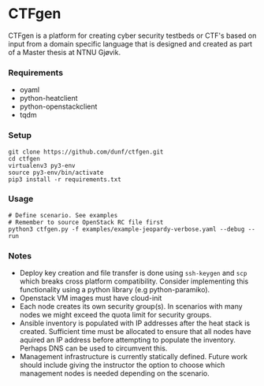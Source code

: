 # CTFgen
CTFgen is a platform for creating cyber security testbeds or CTF's based on input from a domain specific language that is designed and created as part of a Master thesis at NTNU Gjøvik.

### Requirements
* oyaml
* python-heatclient
* python-openstackclient
* tqdm

### Setup

```
git clone https://github.com/dunf/ctfgen.git
cd ctfgen
virtualenv3 py3-env
source py3-env/bin/activate
pip3 install -r requirements.txt
```
### Usage
```
# Define scenario. See examples
# Remember to source OpenStack RC file first
python3 ctfgen.py -f examples/example-jeopardy-verbose.yaml --debug --run
```

### Notes
* Deploy key creation and file transfer is done using `ssh-keygen` and `scp` which breaks cross platform compatibility. Consider implementing this functionality using a python library (e.g python-paramiko).
* Openstack VM images must have cloud-init
* Each node creates its own security group(s). In scenarios with many nodes we might exceed the quota limit for security groups.  
* Ansible inventory is populated with IP addresses after the heat stack is created. Sufficient time must be allocated to ensure that all nodes have aquired an IP address before attempting to populate the inventory. Perhaps DNS can be used to circumvent this.
* Management infrastructure is currently statically defined. Future work should include giving the instructor the option to choose which management nodes is needed depending on the scenario.
